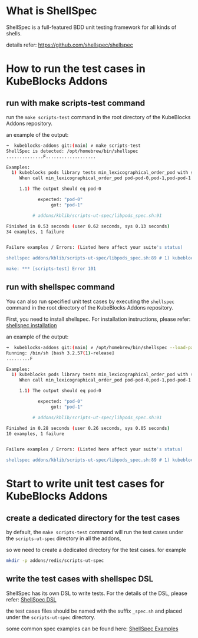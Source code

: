 # What is ShellSpec

ShellSpec is a full-featured BDD unit testing framework for all kinds of shells.

details refer: https://github.com/shellspec/shellspec

# How to run the test cases in KubeBlocks Addons

## run with make scripts-test command

run the `make scripts-test` command in the root directory of the KubeBlocks Addons repository.

an example of the output:

```bash
➜  kubeblocks-addons git:(main) ✗ make scripts-test
ShellSpec is detected: /opt/homebrew/bin/shellspec
..............F...................

Examples:
  1) kubeblocks pods library tests min_lexicographical_order_pod with setting KB_POD_LIST env variable min_lexicographical_order_pod should return pod-1
     When call min_lexicographical_order_pod pod-pod-0,pod-1,pod-pod-1

     1.1) The output should eq pod-0

            expected: "pod-0"
                 got: "pod-1"

          # addons/kblib/scripts-ut-spec/libpods_spec.sh:91

Finished in 0.53 seconds (user 0.62 seconds, sys 0.13 seconds)
34 examples, 1 failure


Failure examples / Errors: (Listed here affect your suite's status)

shellspec addons/kblib/scripts-ut-spec/libpods_spec.sh:89 # 1) kubeblocks pods library tests min_lexicographical_order_pod with setting KB_POD_LIST env variable min_lexicographical_order_pod should return pod-1 FAILED

make: *** [scripts-test] Error 101
```

## run with shellspec command

You can also run specified unit test cases by executing the `shellspec` command in the root directory of the KubeBlocks Addons repository.

First, you need to install shellspec. For installation instructions, please refer: [shellspec installation](https://github.com/shellspec/shellspec?tab=readme-ov-file#installation) 

an example of the output:

```bash
➜  kubeblocks-addons git:(main) ✗ /opt/homebrew/bin/shellspec --load-path ./shellspec addons/kblib/scripts-ut-spec/libpods_spec.sh
Running: /bin/sh [bash 3.2.57(1)-release]
.........F

Examples:
  1) kubeblocks pods library tests min_lexicographical_order_pod with setting KB_POD_LIST env variable min_lexicographical_order_pod should return pod-1
     When call min_lexicographical_order_pod pod-pod-0,pod-1,pod-pod-1

     1.1) The output should eq pod-0

            expected: "pod-0"
                 got: "pod-1"

          # addons/kblib/scripts-ut-spec/libpods_spec.sh:91

Finished in 0.28 seconds (user 0.26 seconds, sys 0.05 seconds)
10 examples, 1 failure


Failure examples / Errors: (Listed here affect your suite's status)

shellspec addons/kblib/scripts-ut-spec/libpods_spec.sh:89 # 1) kubeblocks pods library tests min_lexicographical_order_pod with setting KB_POD_LIST env variable min_lexicographical_order_pod should return pod-1 FAILED
```

# Start to write unit test cases for KubeBlocks Addons

## create a dedicated directory for the test cases

by default, the `make scripts-test` command will run the test cases under the `scripts-ut-spec` directory in all the addons,

so we need to create a dedicated directory for the test cases. for example

```bash
mkdir -p addons/redis/scripts-ut-spec
```

## write the test cases with shellspec DSL

ShellSpec has its own DSL to write tests. For the details of the DSL, please refer: [ShellSpec DSL](https://github.com/shellspec/shellspec?tab=readme-ov-file#dsl-syntax)

the test cases files should be named with the suffix `_spec.sh` and placed under the `scripts-ut-spec` directory.

some common spec examples can be found here: [ShellSpec Examples](https://github.com/shellspec/shellspec/tree/master/examples/spec)



